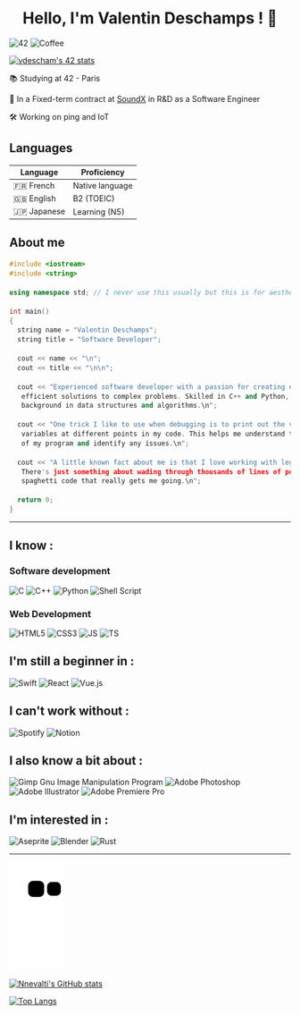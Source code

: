 <div align="center">
 <h1>Hello, I'm Valentin Deschamps ! 👾</h1>
</div>

![42](https://badgen.net/badge/Born2Code/vdescham/blue?cache=86400&icon=https://meta.intra.42.fr/assets/42_logo-7dfc9110a5319a308863b96bda33cea995046d1731cebb735e41b16255106c12.svg&scale=1)
![Coffee](https://badgen.net/badge/icon/FueledByCoffee?cache=86400&icon=buymeacoffee&label&scale=1)

<a href="https://github.com/JaeSeoKim/badge42"><img src="https://badge42.vercel.app/api/v2/cl24wglrd004009jyf2b0p1uk/stats?cursusId=21&coalitionId=48" alt="vdescham's 42 stats" /></a>

📚 Studying at 42 - Paris

💼 In a Fixed-term contract at [SoundX](https://www.soundx.fr/) in R&D as a Software Engineer

🛠 Working on ping and IoT


## Languages
| Language      | Proficiency     |
| ------------- | --------------- |
| 🇫🇷 French     | Native language |
| 🇬🇧 English    | B2 (TOEIC)      |
| 🇯🇵 Japanese   | Learning (N5) |
<!--
| 🇪🇸 Spanish    | Learning (fundammentals) |
-->


## About me

```cpp
#include <iostream>
#include <string>

using namespace std; // I never use this usually but this is for aesthetic

int main()
{
  string name = "Valentin Deschamps";
  string title = "Software Developer";

  cout << name << "\n";
  cout << title << "\n\n";

  cout << "Experienced software developer with a passion for creating elegant and
   efficient solutions to complex problems. Skilled in C++ and Python, with a strong
   background in data structures and algorithms.\n";

  cout << "One trick I like to use when debugging is to print out the values of
   variables at different points in my code. This helps me understand the flow
   of my program and identify any issues.\n";

  cout << "A little known fact about me is that I love working with legacy code.
   There's just something about wading through thousands of lines of poorly documented,
   spaghetti code that really gets me going.\n";
 
  return 0;
}
```

---

## I know :

### Software development

![C](https://img.shields.io/badge/c-%2300599C.svg?style=for-the-badge&logo=c&logoColor=white)
![C++](https://img.shields.io/badge/c++-%2300599C.svg?style=for-the-badge&logo=c%2B%2B&logoColor=white)
![Python](https://img.shields.io/badge/python-3670A0?style=for-the-badge&logo=python&logoColor=ffdd54)
![Shell Script](https://img.shields.io/badge/shell_script-%23121011.svg?style=for-the-badge&logo=gnu-bash&logoColor=white)

### Web Development

![HTML5](https://img.shields.io/badge/HTML5-E34F26?style=for-the-badge&logo=html5&logoColor=white)
![CSS3](https://img.shields.io/badge/CSS3-1572B6?style=for-the-badge&logo=css3&logoColor=white)
![JS](https://img.shields.io/badge/JavaScript-F7DF1E?style=for-the-badge&logo=javascript&logoColor=black)
![TS](https://img.shields.io/badge/TypeScript-007ACC?style=for-the-badge&logo=typescript&logoColor=white)

## I'm still a beginner in :

![Swift](https://img.shields.io/badge/Swift-FA7343?style=for-the-badge&logo=swift&logoColor=white)
![React](https://img.shields.io/badge/react-%2320232a.svg?style=for-the-badge&logo=react&logoColor=%2361DAFB)
![Vue.js](https://img.shields.io/badge/vuejs-%2335495e.svg?style=for-the-badge&logo=vuedotjs&logoColor=%234FC08D)

## I can't work without :

![Spotify](https://img.shields.io/badge/Spotify-1ED760?style=for-the-badge&logo=spotify&logoColor=white)
![Notion](https://img.shields.io/badge/Notion-%23000000.svg?style=for-the-badge&logo=notion&logoColor=white)

## I also know a bit about :

![Gimp Gnu Image Manipulation Program](https://img.shields.io/badge/Gimp-657D8B?style=for-the-badge&logo=gimp&logoColor=FFFFFF)
![Adobe Photoshop](https://img.shields.io/badge/adobe%20photoshop-%2331A8FF.svg?style=for-the-badge&logo=adobe%20photoshop&logoColor=white)
![Adobe Illustrator](https://img.shields.io/badge/adobe%20illustrator-%23FF9A00.svg?style=for-the-badge&logo=adobe%20illustrator&logoColor=white)
![Adobe Premiere Pro](https://img.shields.io/badge/Adobe%20Premiere%20Pro-9999FF.svg?style=for-the-badge&logo=Adobe%20Premiere%20Pro&logoColor=white)

## I'm interested in :

![Aseprite](https://img.shields.io/badge/Aseprite-FFFFFF?style=for-the-badge&logo=Aseprite&logoColor=#7D929E)
![Blender](https://img.shields.io/badge/blender-%23F5792A.svg?style=for-the-badge&logo=blender&logoColor=white)
![Rust](https://img.shields.io/badge/rust-%23000000.svg?style=for-the-badge&logo=rust&logoColor=white)

---

![Snake animation](https://github.com/Nnevalti/Nnevalti/blob/output/github-contribution-grid-snake.svg)

<!--
| 42's Project | Tech used |
| ------- | ------ |
| Transcendance Final Score: [![vdescham's 42 ft_transcendence Score](https://badge42.vercel.app/api/v2/cl24wglrd004009jyf2b0p1uk/project/2465358)](https://github.com/aurelien-brabant/ft_transcendance) | <img src="https://github.com/nnevalti/nnevalti/blob/main/VisualStudioCode-logo.svg" width="30" height="30"> <img src="https://github.com/nnevalti/nnevalti/blob/main/nginx_logo.svg" width="30" height="30"> <img src="https://github.com/nnevalti/nnevalti/blob/main/kubernetes-original.svg" width="30" height="30"> <img src="https://github.com/nnevalti/nnevalti/blob/main/docker-original.svg" width="30" height="30"> <img src="https://github.com/nnevalti/nnevalti/blob/main/html-logo.svg" width="30" height="30"> <img src="https://github.com/nnevalti/nnevalti/blob/main/CSS3_logo.svg" width="30" height="30"> <img src="https://github.com/nnevalti/nnevalti/blob/main/js-logo.svg" width="30" height="30"> <img src="https://github.com/nnevalti/nnevalti/blob/main/Typescript_logo.svg" width="30" height="30"> <img src="https://github.com/nnevalti/nnevalti/blob/main/nextjs-logo.svg" width="30" height="30"> <img src="https://github.com/nnevalti/nnevalti/blob/main/React-logo.svg" width="30" height="30"> <img src="https://github.com/nnevalti/nnevalti/blob/main/nestjs-logo.svg" width="30" height="30"> <img src="https://github.com/nnevalti/nnevalti/blob/main/Postgresql_logo.svg" width="30" height="30"> <img src="https://github.com/nnevalti/nnevalti/blob/main/socketio_logo.svg" width="30" height="30"> |
| Webserv Final Score: [![Nnevalti's 42 webserv Score](https://badge42.vercel.app/api/v2/cl24wglrd004009jyf2b0p1uk/project/2408667)](https://github.com/Sherchryst/42-webserv) | <img src="https://github.com/nnevalti/nnevalti/blob/main/atom-original.svg" width="30" height="30"> <img src="https://github.com/nnevalti/nnevalti/blob/main/C%2B%2B_original.svg" width="30" height="30"> <img src="https://github.com/devicons/devicon/blob/master/icons/php/php-plain.svg" width="30" height="30"> |
| Ft_containers Final Score: [![Nnevalti's 42 ft_containers Score](https://badge42.vercel.app/api/v2/cl24wglrd004009jyf2b0p1uk/project/2295730)](https://github.com/Nnevalti/ft_containers) | <img src="https://github.com/nnevalti/nnevalti/blob/main/atom-original.svg" width="30" height="30"> <img src="https://github.com/nnevalti/nnevalti/blob/main/C%2B%2B_original.svg" width="30" height="30"> |
| MiniShell Final Score: [![Nnevalti's 42 ft_containers Score](https://badge42.vercel.app/api/v2/cl24wglrd004009jyf2b0p1uk/project/2295730)](https://github.com/Nnevalti/MiniShell_42) | <img src="https://github.com/nnevalti/nnevalti/blob/main/atom-original.svg" width="30" height="30"> <img src="https://github.com/nnevalti/nnevalti/blob/main/c-original.svg" width="30" height="30"> |
| Cub3d Final Score: [![Nnevalti's 42 cub3d Score](https://badge42.vercel.app/api/v2/cl24wglrd004009jyf2b0p1uk/project/1628601)](https://github.com/Nnevalti/Cub3D) | <img src="https://github.com/nnevalti/nnevalti/blob/main/atom-original.svg" width="30" height="30"> <img src="https://github.com/nnevalti/nnevalti/blob/main/c-original.svg" width="30" height="30"> |
| Philosophers Final Score: [![Nnevalti's 42 Philosophers Score](https://badge42.vercel.app/api/v2/cl24wglrd004009jyf2b0p1uk/project/2134842)](https://github.com/Nnevalti/Philosophers) | <img src="https://github.com/nnevalti/nnevalti/blob/main/atom-original.svg" width="30" height="30"> <img src="https://github.com/nnevalti/nnevalti/blob/main/c-original.svg" width="30" height="30"> |
| Ft_services Final Score: [![Nnevalti's 42 Philosophers Score](https://badge42.vercel.app/api/v2/cl24wglrd004009jyf2b0p1uk/project/2134842)](https://github.com/Nnevalti/ft_services) | <img src="https://github.com/nnevalti/nnevalti/blob/main/atom-original.svg" width="30" height="30"> <img src="https://github.com/nnevalti/nnevalti/blob/main/docker-original.svg" width="30" height="30"> <img src="https://github.com/nnevalti/nnevalti/blob/main/kubernetes-original.svg" width="30" height="30"> <img src="https://github.com/nnevalti/nnevalti/blob/main/bash-original.svg" width="30" height="30"> <img src="https://cdn.freebiesupply.com/logos/large/2x/ssh-logo-png-transparent.png" width="35" height="35"> <img src="https://github.com/devicons/devicon/blob/master/icons/php/php-plain.svg" width="30" height="30"> |
| Libasm Final Score: [![Nnevalti's 42 libasm Score](https://badge42.vercel.app/api/v2/cl24wglrd004009jyf2b0p1uk/project/1929034)](https://github.com/Nnevalti/libasm) | <img src="https://github.com/nnevalti/nnevalti/blob/main/atom-original.svg" width="30" height="30"> <img src="https://i.pinimg.com/originals/8c/b1/8c/8cb18c72082d13eb581cf6d452e8e266.png" width="30" height="30"> |
| Push_swap Final Score: [![Nnevalti's 42 push_swap Score](https://badge42.vercel.app/api/v2/cl24wglrd004009jyf2b0p1uk/project/2119675)](https://github.com/Nnevalti/push_swap) | <img src="https://github.com/nnevalti/nnevalti/blob/main/atom-original.svg" width="30" height="30"> <img src="https://github.com/nnevalti/nnevalti/blob/main/c-original.svg" width="30" height="30"> <img src="https://github.com/nnevalti/nnevalti/blob/main/bash-original.svg" width="30" height="30"> |
| So_long Final Score: [![Nnevalti's 42 so_long Score](https://badge42.vercel.app/api/v2/cl24wglrd004009jyf2b0p1uk/project/2226039)](https://github.com/Nnevalti/so_long) | <img src="https://github.com/nnevalti/nnevalti/blob/main/atom-original.svg" width="30" height="30"> <img src="https://github.com/nnevalti/nnevalti/blob/main/c-original.svg" width="30" height="30"> |
| Minitalk Final Score: [![Nnevalti's 42 minitalk Score](https://badge42.vercel.app/api/v2/cl24wglrd004009jyf2b0p1uk/project/2219122)](https://github.com/Nnevalti/minitalk) | <img src="https://github.com/nnevalti/nnevalti/blob/main/atom-original.svg" width="30" height="30"> <img src="https://github.com/nnevalti/nnevalti/blob/main/c-original.svg" width="30" height="30"> |
| Ft_server Final Score: [![Nnevalti's 42 ft_server Score](https://badge42.vercel.app/api/v2/cl24wglrd004009jyf2b0p1uk/project/1640128)](https://github.com/Nnevalti/ft_server) | <img src="https://github.com/nnevalti/nnevalti/blob/main/atom-original.svg" width="30" height="30"> <img src="https://github.com/nnevalti/nnevalti/blob/main/docker-original.svg" width="30" height="30"> <img src="https://github.com/nnevalti/nnevalti/blob/main/bash-original.svg" width="30" height="30"> <img src="https://cdn.freebiesupply.com/logos/large/2x/ssh-logo-png-transparent.png" width="35" height="35"> |
| Ft_printf Final Score: [![Nnevalti's 42 ft_printf Score](https://badge42.vercel.app/api/v2/cl24wglrd004009jyf2b0p1uk/project/1612070)](https://github.com/Nnevalti/ft_printf) | <img src="https://github.com/nnevalti/nnevalti/blob/main/atom-original.svg" width="30" height="30"> <img src="https://github.com/nnevalti/nnevalti/blob/main/c-original.svg" width="30" height="30"> |
| Get_next_line Final Score: [![Nnevalti's 42 get_next_line Score](https://badge42.vercel.app/api/v2/cl24wglrd004009jyf2b0p1uk/project/1611297)](https://github.com/Nnevalti/get_next_line) | <img src="https://github.com/nnevalti/nnevalti/blob/main/atom-original.svg" width="30" height="30"> <img src="https://github.com/nnevalti/nnevalti/blob/main/c-original.svg" width="30" height="30"> |
| Libft Final Score: [![Nnevalti's 42 Libft Score](https://badge42.vercel.app/api/v2/cl24wglrd004009jyf2b0p1uk/project/1585048)](https://github.com/Nnevalti/libft) | <img src="https://github.com/nnevalti/nnevalti/blob/main/atom-original.svg" width="30" height="30"> <img src="https://github.com/nnevalti/nnevalti/blob/main/c-original.svg" width="30" height="30"> |
-->

[![Nnevalti's GitHub stats](https://github-readme-stats.vercel.app/api?username=Nnevalti&layout=compact&theme=chartreuse-dark)](https://github.com/anuraghazra/github-readme-stats)

[![Top Langs](https://github-readme-stats.vercel.app/api/top-langs/?username=nnevalti&layout=compact&theme=chartreuse-dark)](https://github.com/anuraghazra/github-readme-stats)
